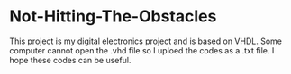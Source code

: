 # Not-Hitting-The-Obstacles
This project is my digital electronics project and is based on VHDL.
Some computer cannot open the .vhd file so I uploed the codes as a .txt file. I hope these codes can be useful.
